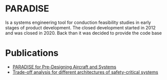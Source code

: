 # PARADISE 

Is a systems engineering tool for conduction feasibility studies in early stages of product development. The closed development started in 2012 and was closed in 2020. Back than it was decided to provide the code base 



# Publications

- [PARADISE for Pre-Designing Aircraft and Systems](https://www.dglr.de/publikationen/2013/301340.pdf)
- [Trade-off analysis for different architectures of safety-critical systems](https://www.researchgate.net/profile/Axel-Berres/publication/317957872_Trade-off_analysis_for_different_architectures_of_safety-critical_systems/links/5adef5ab0f7e9b285943aafe/Trade-off-analysis-for-different-architectures-of-safety-critical-systems.pdf)

